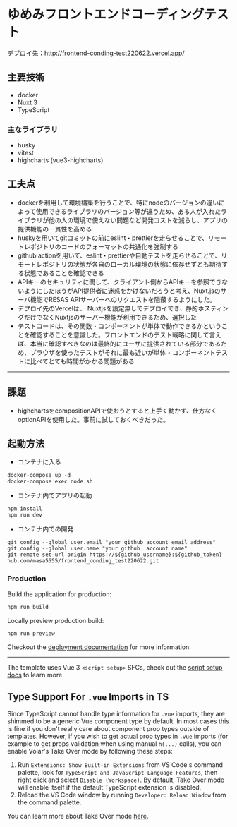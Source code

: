 #  ゆめみフロントエンドコーディングテスト
デプロイ先：http://frontend-conding-test220622.vercel.app/
## 主要技術
- docker
- Nuxt 3
- TypeScript
### 主なライブラリ
- husky
- vitest
- highcharts (vue3-highcharts)

## 工夫点
- dockerを利用して環境構築を行うことで、特にnodeのバージョンの違いによって使用できるライブラリのバージョン等が違うため、ある人が入れたライブラリが他の人の環境で使えない問題など開発コストを減らし、アプリの提供機能の一貫性を高める
- huskyを用いてgitコミットの前にeslint・prettierを走らせることで、リモートレポジトリのコードのフォーマットの共通化を強制する
- github actionを用いて、eslint・prettierや自動テストを走らせることで、リモートレポジトリの状態が各自のローカル環境の状態に依存せずとも期待する状態であることを確認できる
- APIキーのセキュリティに関して、クライアント側からAPIキーを参照できないようにしたほうがAPI提供者に迷惑をかけないだろうと考え、Nuxt.jsのサーバ機能でRESAS APIサーバーへのリクエストを隠蔽するようにした。
- デプロイ先のVercelは、 Nuxtjsを設定無しでデプロイでき、静的ホスティングだけでなくNuxtjsのサーバー機能が利用できるため、選択した
- テストコードは、その関数・コンポーネントが単体で動作できるかということを確認することを意識した。フロントエンドのテスト戦略に関して言えば、本当に確認すべきなのは最終的にユーザに提供されている部分であるため、ブラウザを使ったテストがそれに最も近いが単体・コンポーネントテストに比べてとても時間がかかる問題がある

---

## 課題
- highchartsをcompositionAPIで使おうとすると上手く動かず、仕方なくoptionAPIを使用した。事前に試しておくべきだった。

## 起動方法
- コンテナに入る
```
docker-compose up -d
docker-compose exec node sh
```
- コンテナ内でアプリの起動
```
npm install
npm run dev
```
- コンテナ内での開発
```
git config --global user.email "your github account email address"
git config --global user.name "your github  account name"
git remote set-url origin https://${github_username}:${github_token}
hub.com/masa5555/frontend_conding_test220622.git
```


###  Production

Build the application for production:

```bash
npm run build
```

Locally preview production build:

```bash
npm run preview
```
Checkout the [deployment documentation](https://v3.nuxtjs.org/guide/deploy/presets) for more information.


---
The template uses Vue 3 `<script setup>` SFCs, check out the [script setup docs](https://v3.vuejs.org/api/sfc-script-setup.html#sfc-script-setup) to learn more.

## Type Support For `.vue` Imports in TS

Since TypeScript cannot handle type information for `.vue` imports, they are shimmed to be a generic Vue component type by default. In most cases this is fine if you don't really care about component prop types outside of templates. However, if you wish to get actual prop types in `.vue` imports (for example to get props validation when using manual `h(...)` calls), you can enable Volar's Take Over mode by following these steps:

1. Run `Extensions: Show Built-in Extensions` from VS Code's command palette, look for `TypeScript and JavaScript Language Features`, then right click and select `Disable (Workspace)`. By default, Take Over mode will enable itself if the default TypeScript extension is disabled.
2. Reload the VS Code window by running `Developer: Reload Window` from the command palette.

You can learn more about Take Over mode [here](https://github.com/johnsoncodehk/volar/discussions/471).
